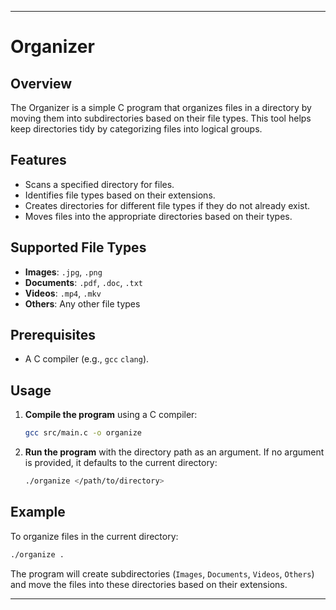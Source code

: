 ---

# Organizer

## Overview

The Organizer is a simple C program that organizes files in a directory by moving them into subdirectories based on their file types. This tool helps keep directories tidy by categorizing files into logical groups.

## Features

- Scans a specified directory for files.
- Identifies file types based on their extensions.
- Creates directories for different file types if they do not already exist.
- Moves files into the appropriate directories based on their types.

## Supported File Types

- **Images**: `.jpg`, `.png`
- **Documents**: `.pdf`, `.doc`, `.txt`
- **Videos**: `.mp4`, `.mkv`
- **Others**: Any other file types

## Prerequisites

- A C compiler (e.g., `gcc` `clang`).

## Usage

1. **Compile the program** using a C compiler:
   ```sh
   gcc src/main.c -o organize
   ```

2. **Run the program** with the directory path as an argument. If no argument is provided, it defaults to the current directory:
   ```sh
   ./organize </path/to/directory>
   ```

## Example

To organize files in the current directory:
```sh
./organize .
```

The program will create subdirectories (`Images`, `Documents`, `Videos`, `Others`) and move the files into these directories based on their extensions.


---